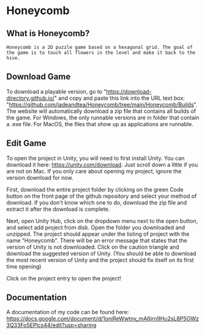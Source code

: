 # Honeycomb

## What is Honeycomb?
    Honeycomb is a 2D puzzle game based on a hexagonal grid. The goal of the game is to touch all flowers in the level and make it back to the hive.

## Download Game
To download a playable version, go to "https://download-directory.github.io/" and copy and paste this link into the URL text box: "https://github.com/jadeandtea/Honeycomb/tree/main/Honeycomb/Builds". The website will automatically download a zip file that contains all builds of the game. For Windows, the only runnable versions are in folder that contain a .exe file. For MacOS, the files that show up as applications are runnable.


## Edit Game
To open the project in Unity, you will need to first install Unity. You can download it here: https://unity.com/download. Just scroll down a little if you are not on Mac. If you only care about opening my project, ignore the version download for now. 

First, download the entire project folder by clicking on the green Code button on the front page of the github repository and select your method of download. If you don't know which one to do, download the zip file and extract it after the download is complete. 

Next, open Unity Hub, click on the dropdown menu next to the open button, and select add project from disk. Open the folder you downloaded and unzipped. The project should appear under the listing of project with the name "Honeycomb". There will be an error message that states that the version of Unity is not downloaded. Click on the caution triangle and download the suggested version of Unity. (You should be able to download the most recent version of Unity and the project should fix itself on its first time opening)

Click on the project entry to open the project!

## Documentation
A documentation of my code can be found here: https://docs.google.com/document/d/1oniReWwtnv_mA6jrn9Hu2sL8P5OWz3Q33Fo5EPlcs44/edit?usp=sharing
